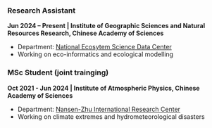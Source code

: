 ### **Research Assistant**  
**Jun 2024 – Present | Institute of Geographic Sciences and Natural Resources Research, Chinese Academy of Sciences**  
- Department: [National Ecosytem Science Data Center](https://www.nesdc.org.cn/)
- Working on eco-informatics and ecological modelling


### **MSc Student (joint trainging)**  
**Oct 2021 - Jun 2024 | Institute of Atmospheric Physics, Chinese Academy of Sciences**  
- Department: [Nansen-Zhu International Research Center](https://nzc.iap.ac.cn/)
- Working on climate extremes and hydrometeorological disasters
